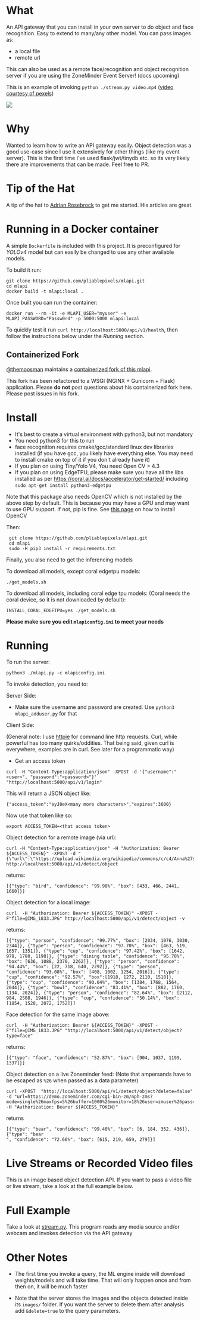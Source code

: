 What
=====
An API gateway that you can install in your own server to do object and face recognition.
Easy to extend to many/any other model. You can pass images as:
- a local file
- remote url

This can also be used as a remote face/recognition and object recognition server if you are using the ZoneMinder Event Server! (docs upcoming)

This is an example of invoking `python ./stream.py video.mp4` ([video courtesy of pexels](https://www.pexels.com/video/people-walking-by-on-a-sidewalk-854100/))

<img src="https://media.giphy.com/media/YQ4f1xXHMaDLF7AZMe/giphy.gif"/>


Why
=====
Wanted to learn how to write an API gateway easily. Object detection was a good use-case since I use it extensively for other things (like my event server). This is the first time I've used flask/jwt/tinydb etc. so its very likely there are improvements that can be made. Feel free to PR.

Tip of the Hat
===============
A tip of the hat to [Adrian Rosebrock](https://www.pyimagesearch.com/about/) to get me started. His articles are great.

Running in a Docker container
=============================
A simple `Dockerfile` is included with this project. It is preconfigured for *YOLOv4* model but can easily be changed to use any other available models.

To build it run:

```
git clone https://github.com/pliablepixels/mlapi.git
cd mlapi
docker build -t mlapi:local .
```

Once built you can run the container:

```
docker run --rm -it -e MLAPI_USER="myuser" -e MLAPI_PASSWORD="Passw0rd" -p 5000:5000 mlapi:local
```

To quickly test it run `curl http://localhost:5000/api/v1/health`, then follow the instructions below under the *Running* section.

Containerized Fork
------------------
[@themoosman](https://github.com/themoosman) maintains a [containerized fork of this mlapi](https://github.com/themoosman/mlapi).

This fork has been refactored to a WSGI (NGINX + Gunicorn + Flask) application. Please **do not** post questions about his containerized fork here. Please post issues in his fork.

Install
=======
- It's best to create a virtual environment with python3, but not mandatory 
- You need python3 for this to run
- face recognition requires cmake/gcc/standard linux dev libraries installed (if you have gcc, you likely have everything else. You may need to install cmake on top of it if you don't already have it)
- If you plan on using Tiny/Yolo V4, You need Open CV > 4.3
- If you plan on using EdgeTPU, please make sure you have all the libs
  installed as per https://coral.ai/docs/accelerator/get-started/ including `sudo apt-get install python3-edgetpu`

Note that this package also needs OpenCV which is not installed by the above step by default. This is because you may have a GPU and may want to use GPU support. If not, pip is fine. See [this page](https://zmeventnotification.readthedocs.io/en/latest/guides/hooks.html#opencv-install) on how to install OpenCV

Then:
```
 git clone https://github.com/pliablepixels/mlapi.git
 cd mlapi
 sudo -H pip3 install -r requirements.txt
 ```

Finally, you also need to get the inferencing models

To download all models, except coral edgetpu models:
```
./get_models.sh
```

To download all models, including coral edge tpu models:
(Coral needs the coral device, so it is not downloaded by default):
```
INSTALL_CORAL_EDGETPU=yes ./get_models.sh
```

**Please make sure you edit `mlapiconfig.ini` to meet your needs**


Running
========
To run the server:
```
python3 ./mlapi.py -c mlapiconfig.ini
```

To invoke detection, you need to:

Server Side:
- Make sure the username and password are created. Use `python3 mlapi_adduser.py` for that

Client Side:

(General note: I use [httpie](https://httpie.org) for command line http requests. Curl, while powerful has too many quirks/oddities. That being said, given curl is everywhere, examples are in curl. See later for a programmatic way)

- Get an access token
```
curl -H "Content-Type:application/json" -XPOST -d '{"username":"<user>", "password":"<password>"}' "http://localhost:5000/api/v1/login"
```
This will return a JSON object like:
```
{"access_token":"eyJ0eX<many more characters>","expires":3600}
```

Now use that token like so:

```
export ACCESS_TOKEN=<that access token>
```

Object detection for a remote image (via url):

```
curl -H "Content-Type:application/json" -H "Authorization: Bearer ${ACCESS_TOKEN}" -XPOST -d "{\"url\":\"https://upload.wikimedia.org/wikipedia/commons/c/c4/Anna%27s_hummingbird.jpg\"}" http://localhost:5000/api/v1/detect/object
```
returns:

```
[{"type": "bird", "confidence": "99.98%", "box": [433, 466, 2441, 1660]}]
```

Object detection for a local image:
```
curl  -H "Authorization: Bearer ${ACCESS_TOKEN}" -XPOST -F"file=@IMG_1833.JPG" http://localhost:5000/api/v1/detect/object -v
```

returns:
```
[{"type": "person", "confidence": "99.77%", "box": [2034, 1076, 3030, 2344]}, {"type": "person", "confidence": "97.70%", "box": [463, 519, 1657, 1351]}, {"type": "cup", "confidence": "97.42%", "box": [1642, 978, 1780, 1198]}, {"type": "dining table", "confidence": "95.78%", "box": [636, 1088, 2370, 2262]}, {"type": "person", "confidence": "94.44%", "box": [22, 718, 640, 2292]}, {"type": "person", "confidence": "93.08%", "box": [408, 1002, 1254, 2016]}, {"type": "cup", "confidence": "92.57%", "box":[1918, 1272, 2110, 1518]}, {"type": "cup", "confidence": "90.04%", "box": [1384, 1768, 1564, 2044]}, {"type": "bowl", "confidence": "83.41%", "box": [882, 1760, 1134, 2024]}, {"type": "person", "confidence": "82.64%", "box": [2112, 984, 2508, 1946]}, {"type": "cup", "confidence": "50.14%", "box": [1854, 1520, 2072, 1752]}]
```

Face detection for the same image above:

```
curl  -H "Authorization: Bearer ${ACCESS_TOKEN}" -XPOST -F"file=@IMG_1833.JPG" "http://localhost:5000/api/v1/detect/object?type=face"
```

returns:

```
[{"type": "face", "confidence": "52.87%", "box": [904, 1037, 1199, 1337]}]
```

Object detection on a live Zoneminder feed:
(Note that ampersands have to be escaped as `%26` when passed as a data parameter)

```
curl -XPOST  "http://localhost:5000/api/v1/detect/object?delete=false" -d "url=https://demo.zoneminder.com/cgi-bin-zm/nph-zms?mode=single%26maxfps=5%26buffer=1000%26monitor=18%26user=zmuser%26pass=zmpass"
-H "Authorization: Bearer ${ACCESS_TOKEN}"
```

returns

```
[{"type": "bear", "confidence": "99.40%", "box": [6, 184, 352, 436]}, {"type": "bear
", "confidence": "72.66%", "box": [615, 219, 659, 279]}]
```


Live Streams or Recorded Video files
======================================
This is an image based object detection API. If you want to pass a video file or live stream,
take a look at the full example below.


Full Example
=============
Take a look at [stream.py](https://github.com/pliablepixels/mlapi/blob/master/examples/stream.py). This program reads any media source and/or webcam and invokes detection via the API gateway


Other Notes
============

- The first time you invoke a query, the ML engine inside will download weights/models and will take time. That will only happen once and from then on, it will be much faster

- Note that the server stores the images and the objects detected inside its `images/` folder. If you want the server to delete them after analysis add `&delete=true` to the query parameters.
